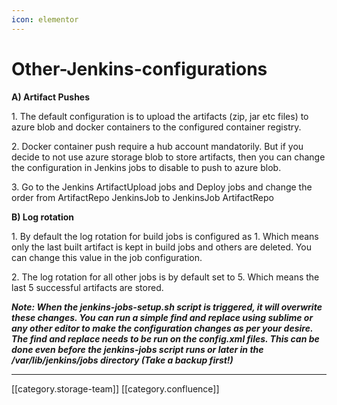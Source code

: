 ```yaml
---
icon: elementor
---
```


# Other-Jenkins-configurations

**A) Artifact Pushes**

1\. The default configuration is to upload the artifacts (zip, jar etc files) to azure blob and docker containers to the configured container registry.

2\. Docker container push require a hub account mandatorily. But if you decide to not use azure storage blob to store artifacts, then you can change the configuration in Jenkins jobs to disable to push to azure blob.

3\. Go to the Jenkins ArtifactUpload jobs and Deploy jobs and change the order from ArtifactRepo JenkinsJob to JenkinsJob ArtifactRepo

**B) Log rotation**

1\. By default the log rotation for build jobs is configured as 1. Which means only the last built artifact is kept in build jobs and others are deleted. You can change this value in the job configuration.

2\. The log rotation for all other jobs is by default set to 5. Which means the last 5 successful artifacts are stored.

_**Note: When the jenkins-jobs-setup.sh script is triggered, it will overwrite these changes. You can run a simple find and replace using sublime or any other editor to make the configuration changes as per your desire. The find and replace needs to be run on the config.xml files. This can be done even before the jenkins-jobs script runs or later in the /var/lib/jenkins/jobs directory (Take a backup first!)**_

***

\[\[category.storage-team]] \[\[category.confluence]]
